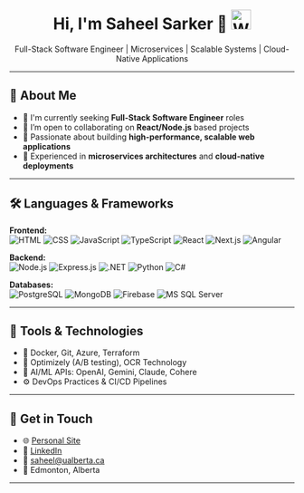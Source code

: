 <!-- Banner or GIF -->

<h1 align="center">Hi, I'm Saheel Sarker 👋 <span><img width="35" src="https://github.com/user-attachments/assets/fe907d37-df76-4d8a-9545-eb03d6b96cc4" alt="Welcome Banner" /></span></h1>

<p align="center">
  Full-Stack Software Engineer | Microservices | Scalable Systems | Cloud-Native Applications
</p>

---

## 🚀 About Me

- 🔭 I'm currently seeking **Full-Stack Software Engineer** roles
- 👯 I’m open to collaborating on **React/Node.js** based projects
- 🌟 Passionate about building **high-performance, scalable web applications**
- 💬 Experienced in **microservices architectures** and **cloud-native deployments**

---

## 🛠️ Languages & Frameworks

**Frontend:**  
![HTML](https://img.shields.io/badge/-HTML5-E34F26?logo=html5&logoColor=white) 
![CSS](https://img.shields.io/badge/-CSS3-1572B6?logo=css3&logoColor=white)
![JavaScript](https://img.shields.io/badge/-JavaScript-F7DF1E?logo=javascript&logoColor=black)
![TypeScript](https://img.shields.io/badge/-TypeScript-3178C6?logo=typescript&logoColor=white)
![React](https://img.shields.io/badge/-React-61DAFB?logo=react&logoColor=black)
![Next.js](https://img.shields.io/badge/-Next.js-000000?logo=next.js&logoColor=white)
![Angular](https://img.shields.io/badge/-Angular-DD0031?logo=angular&logoColor=white)

**Backend:**  
![Node.js](https://img.shields.io/badge/-Node.js-339933?logo=node.js&logoColor=white)
![Express.js](https://img.shields.io/badge/-Express.js-000000?logo=express&logoColor=white)
![.NET](https://img.shields.io/badge/-.NET-512BD4?logo=dotnet&logoColor=white)
![Python](https://img.shields.io/badge/-Python-3776AB?logo=python&logoColor=white)
![C#](https://img.shields.io/badge/-C%23-239120?logo=c-sharp&logoColor=white)

**Databases:**  
![PostgreSQL](https://img.shields.io/badge/-PostgreSQL-4169E1?logo=postgresql&logoColor=white)
![MongoDB](https://img.shields.io/badge/-MongoDB-47A248?logo=mongodb&logoColor=white)
![Firebase](https://img.shields.io/badge/-Firebase-FFCA28?logo=firebase&logoColor=black)
![MS SQL Server](https://img.shields.io/badge/-MS%20SQL%20Server-CC2927?logo=microsoft-sql-server&logoColor=white)

---

## 🧰 Tools & Technologies

- 🐳 Docker, Git, Azure, Terraform
- 🧪 Optimizely (A/B testing), OCR Technology
- 🤖 AI/ML APIs: OpenAI, Gemini, Claude, Cohere
- ⚙️ DevOps Practices & CI/CD Pipelines

---

## 🔗 Get in Touch

- 🌐 [Personal Site](https://saheel-sarker.vercel.app/)
- 💼 [LinkedIn](https://www.linkedin.com/in/saheels)
- 📧 saheel@ualberta.ca
- 📍 Edmonton, Alberta

---

<!-- Optional: GitHub Stats / Contribution Graph -->
<!--
## 📈 GitHub Stats

<p align="center">
  <img src="https://github-readme-stats.vercel.app/api?username=Saheel-Sarker&show_icons=true&theme=radical" alt="Saheel's GitHub stats" />
</p>
-->
